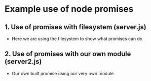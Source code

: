 # Example use of node promises

## 1. Use of promises with filesystem (server.js)

 + Here we are using the filesystem to show what promises can do.

## 2. Use of promises with our own module (server2.js)

 + Our own built promise using our very own module.  

